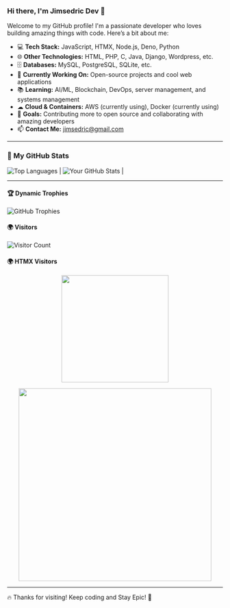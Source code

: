 ### Hi there, I'm Jimsedric Dev 👋

Welcome to my GitHub profile! I'm a passionate developer who loves building amazing things with code. Here’s a bit about me:

- 💻 **Tech Stack:** JavaScript, HTMX, Node.js, Deno, Python
- 🌐 **Other Technologies:** HTML, PHP, C, Java, Django, Wordpress, etc.
- 🗄 **Databases:** MySQL, PostgreSQL, SQLite, etc.
- 🚀 **Currently Working On:** Open-source projects and cool web applications
- 📚 **Learning:** AI/ML, Blockchain, DevOps, server management, and systems management
- ☁ **Cloud & Containers:** AWS (currently using), Docker (currently using)
- 🎯 **Goals:** Contributing more to open source and collaborating with amazing developers
- 📫 **Contact Me:** jimsedric@gmail.com

---

### 🚀 My GitHub Stats

 ![Top Languages](https://github-readme-stats.vercel.app/api/top-langs/?username=espinojim2&layout=compact&theme=radical)
    |
![Your GitHub Stats](https://github-readme-stats.vercel.app/api?username=espinojim2&show_icons=true&theme=radical) |
     





---




#### 🏆 Dynamic Trophies
![GitHub Trophies](https://github-profile-trophy.vercel.app/?username=espinojim2&theme=darkhub)

#### 🌍 Visitors 
![Visitor Count](https://komarev.com/ghpvc/?username=espinojim2&label=Profile%20Views&color=blue&style=plastic)

#### 🌍 HTMX Visitors
<p align="center">
  <img src="https://htmx.ceo/assets/visitor.gif" width="250px">
</p>






<p align="center">
  <img src="https://images-cdn.9gag.com/photo/avgrDDb_700b.jpg" width="450px">
</p>



---

🔥 Thanks for visiting! Keep coding and Stay Epic! 🚀
